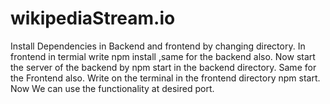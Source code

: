 # wikipediaStream.io

Install Dependencies in Backend and frontend by changing directory. 
In frontend in termial write npm install ,same for the backend also.
Now start the server of the backend by npm start in the backend directory.
Same for the Frontend also. Write on the terminal in the frontend directory npm start.
Now We can use the functionality at desired port.
